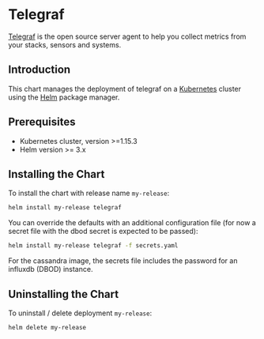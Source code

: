 # Telegraf

[Telegraf](https://www.influxdata.com/time-series-platform/telegraf/) is the open source server agent to help you collect metrics from your stacks, sensors and systems.

## Introduction

This chart manages the deployment of telegraf on a [Kubernetes](http://kubernetes.io)
cluster using the [Helm](https://helm.sh) package manager.

## Prerequisites

- Kubernetes cluster, version >=1.15.3
- Helm version >= 3.x

## Installing the Chart

To install the chart with release name `my-release`:
```bash
helm install my-release telegraf
```
You can override the defaults with an additional configuration file (for now a secret file with the dbod secret is expected to be passed):
```bash
helm install my-release telegraf -f secrets.yaml
```

For the cassandra image, the secrets file includes the password for an influxdb (DBOD) instance.

## Uninstalling the Chart

To uninstall / delete deployment `my-release`:
```bash
helm delete my-release
```
